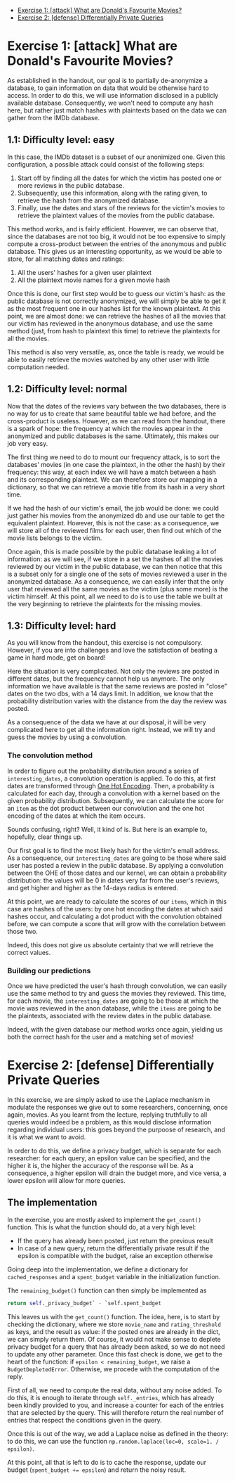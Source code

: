 - [Exercise 1: [attack] What are Donald's Favourite Movies?](#exercise-1-attack-what-are-donalds-favourite-movies)
- [Exercise 2: [defense] Differentially Private Queries](#exercise-2-defense-differentially-private-queries)

# Exercise 1: [attack] What are Donald's Favourite Movies?

As established in the handout, our goal is to partially de-anonymize a database, to gain information on data that would be otherwise hard to access. In order to do this, we will use information disclosed in a publicly available database.
Consequently, we won't need to compute any hash here, but rather just match hashes with plaintexts based on the data we can gather from the IMDb database.

## 1.1: Difficulty level: easy

In this case, the IMDb dataset is a subset of our anonimized one. Given this configuration, a possible attack could consist of the following steps: 

1. Start off by finding all the dates for which the victim has posted one or more reviews in the public database. 
2. Subsequently, use this information, along with the rating given, to retrieve the hash from the anonymized database.
3. Finally, use the dates and stars of the reviews for the victim's movies to retrieve the plaintext values of the movies from the public database.

This method works, and is fairly efficient. However, we can observe that, since the databases are not too big, it would not be too expensive to simply compute a cross-product between the entries of the anonymous and public database. This gives us an interesting opportunity, as we would be able to store, for all matching dates and ratings:
1. All the users' hashes for a given user plaintext
2. All the plaintext movie names for a given movie hash 

Once this is done, our first step would be to guess our victim's hash: as the public database is not correctly anonymized, we will simply be able to get it as the most frequent one in our hashes list for the known plaintext. 
At this point, we are almost done: we can retrieve the hashes of all the movies that our victim has reviewed in the anonymous database, and use the same method (just, from hash to plaintext this time) to retrieve the plaintexts for all the movies.

This method is also very versatile, as, once the table is ready, we would be able to easily retrieve the movies watched by any other user with little computation needed.

## 1.2: Difficulty level: normal

Now that the dates of the reviews vary between the two databases, there is no way for us to create that same beautiful table we had before, and the cross-product is useless. However, as we can read from the handout, there is a spark of hope: the frequency at which the movies appear in the anonymized and public databases is the same. Ultimately, this makes our job very easy.

The first thing we need to do to mount our frequency attack, is to sort the databases' movies (in one case the plaintext, in the other the hash) by their frequency: this way, at each index we will have a match between a hash and its corresponding plaintext. We can therefore store our mapping in a dictionary, so that we can retrieve a movie title from its hash in a very short time.

If we had the hash of our victim's email, the job would be done: we could just gather his movies from the anonymized db and use our table to get the equivalent plaintext. However, this is not the case: as a consequence, we will store all of the reviewed films for each user, then find out which of the movie lists belongs to the victim.

Once again, this is made possible by the public database leaking a lot of information: as we will see, if we store in a set the hashes of all the movies reviewed by our victim in the public database, we can then notice that this is a subset only for a single one of the sets of movies reviewed a user in the anonymized database. As a consequence, we can easily infer that the only user that reviewed all the same movies as the victim (plus some more) is the victim himself. At this point, all we need to do is to use the table we built at the very beginning to retrieve the plaintexts for the missing movies.

## 1.3: Difficulty level: hard

As you will know from the handout, this exercise is not compulsory. However, if you are into challenges and love the satisfaction of beating a game in hard mode, get on board!

Here the situation is very complicated. Not only the reviews are posted in different dates, but the frequency cannot help us anymore. The only information we have available is that the same reviews are posted in "close" dates on the two dbs, with a 14 days limit. In addition, we know that the probability distribution varies with the distance from the day the review was posted.

As a consequence of the data we have at our disposal, it will be very complicated here to get all the information right. Instead, we will try and guess the movies by using a convolution.

### The convolution method

In order to figure out the probability distribution around a series of `interesting_dates`, a convolution operation is applied. To do this, at first dates are transformed through [One Hot Encoding](https://en.wikipedia.org/wiki/One-hot). Then, a probability is calculated for each day, through a convolution with a kernel based on the given probability distribution. 
Subsequently, we can calculate the score for an `item` as the dot product between our convolution and the one hot encoding of the dates at which the item occurs.

Sounds confusing, right? Well, it kind of is. But here is an example to, hopefully, clear things up.

Our first goal is to find the most likely hash for the victim's email address. As a consequence, our `interesting_dates` are going to be those where said user has posted a review in the public database. By applying a convolution between the OHE of those dates and our kernel, we can obtain a probability distribution: the values will be 0 in dates very far from the user's reviews, and get higher and higher as the 14-days radius is entered.

At this point, we are ready to calculate the scores of our `items`, which in this case are hashes of the users: by one hot encoding the dates at which said hashes occur, and calculating a dot product with the convolution obtained before, we can compute a score that will grow with the correlation between those two.

Indeed, this does not give us absolute certainty that we will retrieve the correct values.

### Building our predictions

Once we have predicted the user's hash through convolution, we can easily use the same method to try and guess the movies they reviewed. This time, for each movie, the `interesting_dates` are going to be those at which the movie was reviewed in the anon database, while the `items` are going to be the plaintexts, associated with the review dates in the public database.

Indeed, with the given database our method works once again, yielding us both the correct hash for the user and a matching set of movies!

# Exercise 2: [defense] Differentially Private Queries

In this exercise, we are simply asked to use the Laplace mechanism in modulate the responses we give out to some researchers, concerning, once again, movies.
As you learnt from the lecture, replying truthfully to all queries would indeed be a problem, as this would disclose information regarding individual users: this goes beyond the purpoose of research, and it is what we want to avoid.

In order to do this, we define a privacy budget, which is separate for each researcher: for each query, an epsilon value can be specified, and the higher it is, the higher the accuracy of the response will be. As a consequence, a higher epsilon will drain the budget more, and vice versa, a lower epsilon will allow for more queries. 

## The implementation

In the exercise, you are mostly asked to implement the `get_count()` function. This is what the function should do, at a very high level:

* If the query has already been posted, just return the previous result
* In case of a new query, return the differentially private result if the epsilon is compatible with the budget, raise an exception otherwise

Going deep into the implementation, we define a dictionary for `cached_responses` and a `spent_budget` variable in the initialization function.

The `remaining_budget()` function can then simply be implemented as 
```python
return self._privacy_budget` - `self.spent_budget
```

This leaves us with the `get_count()` function. The idea, here, is to start by checking the dictionary, where we store `movie_name` and `rating_threshold` as keys, and the result as value: if the posted ones are already in the dict, we can simply return them. Of course, it would not make sense to deplete privacy budget for a query that has already been asked, so we do not need to update any other parameter.
Once this fast check is done, we get to the heart of the function: if `epsilon < remaining_budget`, we raise a `BudgetDepletedError`. Otherwise, we procede with the computation of the reply.

First of all, we need to compute the real data, without any noise added. To do this, it is enough to iterate through `self._entries`, which has already been kindly provided to you, and increase a counter for each of the entries that are selected by the query. This will therefore return the real number of entries that respect the conditions given in the query.

Once this is out of the way, we add a Laplace noise as defined in the theory: to do this, we can use the function `np.random.laplace(loc=0, scale=1. / epsilon)`.

At this point, all that is left to do is to cache the response, update our budget (`spent_budget += epsilon`) and return the noisy result.
